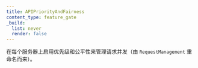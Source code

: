 ```yaml
---
title: APIPriorityAndFairness
content_type: feature_gate
_build:
  list: never
  render: false
---
```


<!--
Enable managing request concurrency with
prioritization and fairness at each server. (Renamed from `RequestManagement`)
-->
在每个服务器上启用优先级和公平性来管理请求并发（由 `RequestManagement` 重命名而来）。

